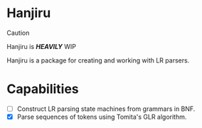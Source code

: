 # Hanjiru

> [!CAUTION]
> Hanjiru is **_HEAVILY_** WIP

Hanjiru is a package for creating and working with LR parsers.

# Capabilities

- [ ] Construct LR parsing state machines from grammars in BNF.
- [x] Parse sequences of tokens using Tomita's GLR algorithm.
